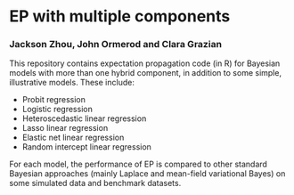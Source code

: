 
# EP with multiple components
### Jackson Zhou, John Ormerod and Clara Grazian

This repository contains expectation propagation code (in R) for Bayesian models with more than one hybrid component, in addition to some simple, illustrative models.
These include:

- Probit regression
- Logistic regression
- Heteroscedastic linear regression
- Lasso linear regression
- Elastic net linear regression
- Random intercept linear regression

For each model, the performance of EP is compared to other standard Bayesian approaches (mainly Laplace and mean-field variational Bayes) on some simulated data and benchmark datasets.
